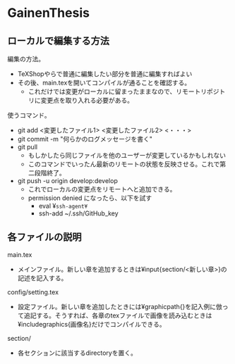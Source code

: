 # GainenThesis

## ローカルで編集する方法
編集の方法。
- TeXShopやらで普通に編集したい部分を普通に編集すればよい
- その後、main.texを開いてコンパイルが通ることを確認する。
  - これだけでは変更がローカルに留まったままなので、リモートリポジトリに変更点を取り入れる必要がある。

使うコマンド。
- git add <変更したファイル1> <変更したファイル2> <・・・>
- git commit -m "何らかのログメッセージを書く"
- git pull
  - もしかしたら同じファイルを他のユーザーが変更しているかもしれない
  - このコマンドでいったん最新のリモートの状態を反映させる。これで第二段階終了。
- git push -u origin develop:develop
  - これでローカルの変更点をリモートへと追加できる。
  - permission denied になったら、以下を試す
    - eval ¥`ssh-agent¥`
    - ssh-add ~/.ssh/GitHub_key

## 各ファイルの説明
main.tex
- メインファイル。新しい章を追加するときは¥input{section/<新しい章>}の記述を記入する。

config/setting.tex
- 設定ファイル。新しい章を追加したときには¥graphicpath{}を記入例に倣って追記する。そうすれば、各章のtexファイルで画像を読み込むときは¥includegraphics{画像名}だけでコンパイルできる。

section/
- 各セクションに該当するdirectoryを置く。
